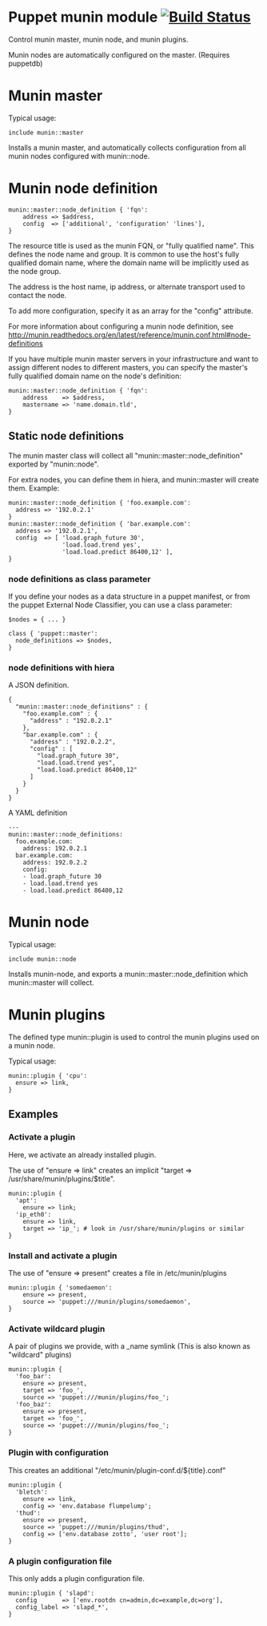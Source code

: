 # Puppet munin module [![Build Status](https://travis-ci.org/ssm/ssm-munin.png?branch=master)](https://travis-ci.org/ssm/ssm-munin)

Control munin master, munin node, and munin plugins.

Munin nodes are automatically configured on the master. (Requires
puppetdb)

# Munin master

Typical usage:

    include munin::master

Installs a munin master, and automatically collects configuration from
all munin nodes configured with munin::node.

# Munin node definition

    munin::master::node_definition { 'fqn':
        address => $address,
        config  => ['additional', 'configuration' 'lines'],
    }

The resource title is used as the munin FQN, or "fully qualified
name". This defines the node name and group. It is common to use the
host's fully qualified domain name, where the domain name will be
implicitly used as the node group.

The address is the host name, ip address, or alternate transport used
to contact the node.

To add more configuration, specify it as an array for the "config"
attribute.

For more information about configuring a munin node definition, see
http://munin.readthedocs.org/en/latest/reference/munin.conf.html#node-definitions

If you have multiple munin master servers in your infrastructure and want to assign different nodes to different masters, you can specify the master's fully qualified domain name on the node's definition:

    munin::master::node_definition { 'fqn':
        address    => $address,
        mastername => 'name.domain.tld',
    }

## Static node definitions

The munin master class will collect all
"munin::master::node_definition" exported by "munin::node".

For extra nodes, you can define them in hiera, and munin::master will
create them.  Example:

    munin::master::node_definition { 'foo.example.com':
      address => '192.0.2.1'
    }
    munin::master::node_definition { 'bar.example.com':
      address => '192.0.2.1',
      config  => [ 'load.graph_future 30',
                   'load.load.trend yes',
                   'load.load.predict 86400,12' ],
    }

### node definitions as class parameter

If you define your nodes as a data structure in a puppet manifest, or from the
puppet External Node Classifier, you can use a class parameter:

    $nodes = { ... }

    class { 'puppet::master':
      node_definitions => $nodes,
    }

### node definitions with hiera

A JSON definition.

    {
      "munin::master::node_definitions" : {
        "foo.example.com" : {
          "address" : "192.0.2.1"
        },
        "bar.example.com" : {
          "address" : "192.0.2.2",
          "config" : [
            "load.graph_future 30",
            "load.load.trend yes",
            "load.load.predict 86400,12"
          ]
        }
      }
    }


A YAML definition

    ---
    munin::master::node_definitions:
      foo.example.com:
        address: 192.0.2.1
      bar.example.com:
        address: 192.0.2.2
        config:
        - load.graph_future 30
        - load.load.trend yes
        - load.load.predict 86400,12

# Munin node

Typical usage:

    include munin::node

Installs munin-node, and exports a munin::master::node_definition
which munin::master will collect.

# Munin plugins

The defined type munin::plugin is used to control the munin plugins
used on a munin node.

Typical usage:

    munin::plugin { 'cpu':
      ensure => link,
    }

## Examples

### Activate a plugin

Here, we activate an already installed plugin.

The use of "ensure => link" creates an implicit "target =>
/usr/share/munin/plugins/$title".

    munin::plugin {
      'apt':
        ensure => link;
      'ip_eth0':
        ensure => link,
        target => 'ip_'; # look in /usr/share/munin/plugins or similar
    }

### Install and activate a plugin

The use of "ensure => present" creates a file in /etc/munin/plugins

    munin::plugin { 'somedaemon':
        ensure => present,
        source => 'puppet:///munin/plugins/somedaemon',
    }

### Activate wildcard plugin

A pair of plugins we provide, with a _name symlink (This is also known
as "wildcard" plugins)

    munin::plugin {
      'foo_bar':
        ensure => present,
        target => 'foo_',
        source => 'puppet:///munin/plugins/foo_';
      'foo_baz':
        ensure => present,
        target => 'foo_',
        source => 'puppet:///munin/plugins/foo_';
    }

### Plugin with configuration

This creates an additional "/etc/munin/plugin-conf.d/${title}.conf"

    munin::plugin {
      'bletch':
        ensure => link,
        config => 'env.database flumpelump';
      'thud':
        ensure => present,
        source => 'puppet:///munin/plugins/thud',
        config => ['env.database zotto', 'user root'];
    }

### A plugin configuration file

This only adds a plugin configuration file.

    munin::plugin { 'slapd':
      config       => ['env.rootdn cn=admin,dc=example,dc=org'],
      config_label => 'slapd_*',
    }
